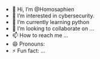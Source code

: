 - 👋 Hi, I’m @Homosaphien
- 👀 I’m interested in cybersecurity.
- 🌱 I’m currently learning python
- 💞️ I’m looking to collaborate on ...
- 📫 How to reach me ...
- 😄 Pronouns:
- ⚡ Fun fact: ...

<!---
Homosaphien/Homosaphien is a ✨ special ✨ repository because its `README.md` (this file) appears on your GitHub profile.
You can click the Preview link to take a look at your changes.
--->
